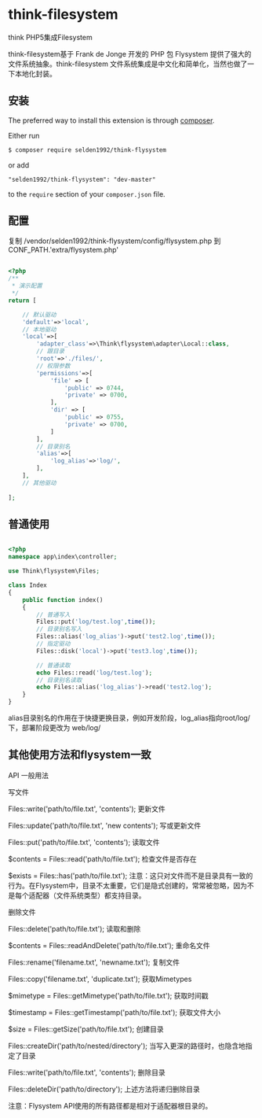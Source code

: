 # think-filesystem
think PHP5集成Filesystem


think-filesystem基于 Frank de Jonge 开发的 PHP 包 Flysystem 提供了强大的文件系统抽象。think-filesystem 文件系统集成是中文化和简单化，当然也做了一下本地化封装。

## 安装

The preferred way to install this extension is through [composer](http://getcomposer.org/download/).

Either run

```bash
$ composer require selden1992/think-flysystem
```

or add

```
"selden1992/think-flysystem": "dev-master"
```

to the `require` section of your `composer.json` file.

## 配置


复制 /vendor/selden1992/think-flysystem/config/flysystem.php 到 CONF_PATH.'extra/flysystem.php'

```php

<?php
/**
 * 演示配置
 */
return [

    // 默认驱动
    'default'=>'local',
    // 本地驱动
    'local'=>[
        'adapter_class'=>\Think\flysystem\adapter\Local::class,
        // 跟目录
        'root'=>'./files/',
        // 权限参数
        'permissions'=>[
            'file' => [
                'public' => 0744,
                'private' => 0700,
            ],
            'dir' => [
                'public' => 0755,
                'private' => 0700,
            ]
        ],
        // 目录别名
        'alias'=>[
            'log_alias'=>'log/',
        ],
    ],
    // 其他驱动
    
];

```

## 普通使用


```php

<?php
namespace app\index\controller;

use Think\flysystem\Files;

class Index
{
    public function index()
    {
        // 普通写入
        Files::put('log/test.log',time());
        // 目录别名写入
        Files::alias('log_alias')->put('test2.log',time());
        // 指定驱动
        Files::disk('local')->put('test3.log',time());

        // 普通读取
        echo Files::read('log/test.log');
        // 目录别名读取
        echo Files::alias('log_alias')->read('test2.log');
    }
}

```

alias目录别名的作用在于快捷更换目录，例如开发阶段，log_alias指向root/log/下，部署阶段更改为 web/log/

## 其他使用方法和flysystem一致

API
一般用法

写文件

Files::write('path/to/file.txt', 'contents');
更新文件

Files::update('path/to/file.txt', 'new contents');
写或更新文件

Files::put('path/to/file.txt', 'contents');
读取文件

$contents = Files::read('path/to/file.txt');
检查文件是否存在

$exists = Files::has('path/to/file.txt');
注意：这只对文件而不是目录具有一致的行为。在Flysystem中，目录不太重要，它们是隐式创建的，常常被忽略，因为不是每个适配器（文件系统类型）都支持目录。

删除文件

Files::delete('path/to/file.txt');
读取和删除

$contents = Files::readAndDelete('path/to/file.txt');
重命名文件

Files::rename('filename.txt', 'newname.txt');
复制文件

Files::copy('filename.txt', 'duplicate.txt');
获取Mimetypes

$mimetype = Files::getMimetype('path/to/file.txt');
获取时间戳

$timestamp = Files::getTimestamp('path/to/file.txt');
获取文件大小

$size = Files::getSize('path/to/file.txt');
创建目录

Files::createDir('path/to/nested/directory');
当写入更深的路径时，也隐含地指定了目录

Files::write('path/to/file.txt', 'contents');
删除目录

Files::deleteDir('path/to/directory');
上述方法将递归删除目录

注意：Flysystem API使用的所有路径都是相对于适配器根目录的。

